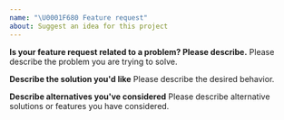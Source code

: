 ```yaml
---
name: "\U0001F680 Feature request"
about: Suggest an idea for this project
---
```


<!--
Thank you for suggesting an idea to make this project better.

Please fill in as much of the template below as you're able.
-->

**Is your feature request related to a problem? Please describe.**
Please describe the problem you are trying to solve.

**Describe the solution you'd like**
Please describe the desired behavior.

**Describe alternatives you've considered**
Please describe alternative solutions or features you have considered.
